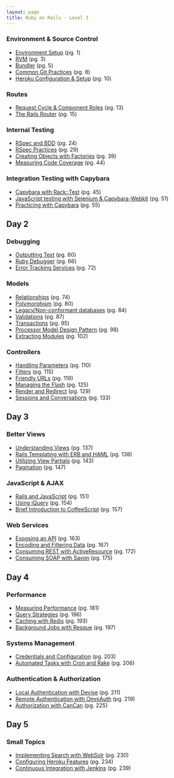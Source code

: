 ```yaml
---
layout: page
title: Ruby on Rails - Level 3
---
```


###	Environment & Source Control

* [Environment Setup](environment/environment.html) (pg. 1)
* [RVM](environment/rvm.html) (pg. 3)
* [Bundler](environment/bundler.html) (pg. 5)
* [Common Git Practices](environment/git_strategy.html) (pg. 8)
* [Heroku Configuration & Setup](environment/heroku.html) (pg. 10)

###	Routes

* [Request Cycle & Component Roles](routes/request_cycle.html) (pg. 13)
* [The Rails Router](routes/router.html) (pg. 15)

###	Internal Testing

* [RSpec and BDD](internal_testing/rspec_and_bdd.html) (pg. 24)
* [RSpec Practices](internal_testing/rspec_practices.html) (pg. 29)
* [Creating Objects with Factories](internal_testing/factories.html) (pg. 39)
* [Measuring Code Coverage](internal_testing/code_coverage.html) (pg. 44)

###	Integration Testing with Capybara

* [Capybara with Rack::Test](capybara/capybara_with_rack_test.html) (pg. 45)
* [JavaScript testing with Selenium & Capybara-Webkit](capybara/capybara_with_selenium_and_webkit.html) (pg. 51)
* [Practicing with Capybara](capybara/capybara_practice.html) (pg. 55)

## Day 2

###	Debugging

* [Outputting Text](debugging/outputting_text.html) (pg. 60)
* [Ruby Debugger](debugging/debugger.html) (pg. 66)
* [Error Tracking Services](debugging/error_services.html) (pg. 72)

###	Models

* [Relationships](models/relationships.html) (pg. 74)
* [Polymorphism](models/polymorphism.html) (pg. 80)
* [Legacy/Non-conformant databases](models/legacy_databases.html) (pg. 84)
* [Validations](models/validations.html) (pg. 87)
* [Transactions](models/transactions.html) (pg. 95)
* [Processor Model Design Pattern](models/processor_models.html) (pg. 98)
* [Extracting Modules](models/modules.html) (pg. 102)

###	Controllers

* [Handling Parameters](controllers/parameters.html) (pg. 110)
* [Filters](controllers/filters.html) (pg. 115)
* [Friendly URLs](controllers/friendly-urls.html) (pg. 119)
* [Managing the Flash](controllers/flash.html) (pg. 125)
* [Render and Redirect](controllers/render_and_redirect.html) (pg. 129)
* [Sessions and Conversations](controllers/sessions_and_conversations.html) (pg. 133)

## Day 3

###	Better Views

* [Understanding Views](better_views/understanding_views.html) (pg. 137)
* [Rails Templating with ERB and HAML](better_views/erb_and_haml.html) (pg. 138)
* [Utilizing View Partials](better_views/view_partials.html) (pg. 143)
* [Pagination](better_views/pagination.html) (pg. 147)

###	JavaScript & AJAX

* [Rails and JavaScript](javascript/rails_and_javascript.html) (pg. 151)
* [Using jQuery](javascript/jquery.html) (pg. 154)
* [Brief Introduction to CoffeeScript](javascript/coffeescript.html)  (pg. 157)

###	Web Services

* [Exposing an API](web_services/api.html)  (pg. 163)
* [Encoding and Filtering Data](web_services/encoding_and_filtering.html) (pg. 167)
* [Consuming REST with ActiveResource](web_services/active_resource.html) (pg. 172)
* [Consuming SOAP with Savon](web_services/soap.html) (pg. 175)

## Day 4

### Performance

* [Measuring Performance](performance/measuring.html) (pg. 181)
* [Query Strategies](performance/queries.html) (pg. 186)
* [Caching with Redis](performance/caching.html) (pg. 193)
* [Background Jobs with Resque](performance/background_jobs.html) (pg. 197)

### Systems Management

* [Credentials and Configuration](systems/credentials_and_configuration.html)  (pg. 203)
* [Automated Tasks with Cron and Rake](systems/automation.html)  (pg. 206)

### Authentication & Authorization

* [Local Authentication with Devise](auth/local_authentication.html) (pg. 211)
* [Remote Authentication with OmniAuth](auth/remote_authentication.html) (pg. 219)
* [Authorization with CanCan](auth/authorization.html) (pg. 225)

## Day 5

###	Small Topics

* [Implementing Search with WebSolr](topics/search.html) (pg. 230)
* [Configuring Heroku Features](topics/heroku.html) (pg. 234) 
* [Continuous Integration with Jenkins](topics/continuous_integration.html) (pg. 239)
